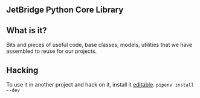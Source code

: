 JetBridge Python Core Library
-----------------------------

## What is it?
Bits and pieces of useful code, base classes, models, utilities
that we have assembled to reuse for our projects.

## Hacking
To use it in another project and hack on it, install it [editable](https://pipenv.readthedocs.io/en/latest/basics/#editable-dependencies-e-g-e).
`pipenv install --dev`
